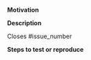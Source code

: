 **Motivation**

<!-- Why is this PR exists? What are the goals of the pull request? -->

**Description**

<!-- A clear and concise general description of the changes of this PR commits -->

<!-- If applicable, add screenshots to help explain your solution -->

<!-- Link to issues: Resolves #111, Resolves #222 -->

Closes #issue_number

**Steps to test or reproduce**

<!--Steps to reproduce the behavior:
```sh
git checkout <feature_branch>
lodestar beacon --new-flag option1
```
-->
